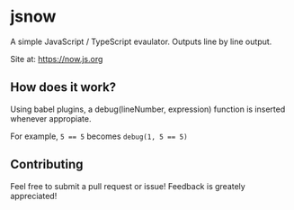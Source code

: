 # jsnow

A simple JavaScript / TypeScript evaulator. Outputs line by line output.

Site at: https://now.js.org

## How does it work?

Using babel plugins, a debug(lineNumber, expression) function is inserted whenever appropiate.

For example, `5 == 5` becomes `debug(1, 5 == 5)`

## Contributing

Feel free to submit a pull request or issue! Feedback is greately appreciated!